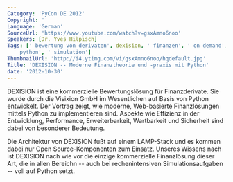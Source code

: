 ```yaml
---
Category: 'PyCon DE 2012'
Copyright: ''
Language: 'German'
SourceUrl: 'https://www.youtube.com/watch?v=gsxAmno6noo'
Speakers: [Dr. Yves Hilpisch]
Tags: [' bewertung von derivaten', dexision, ' finanzen', ' on demand', ' scientific
    python', ' simulation']
ThumbnailUrl: 'http://i4.ytimg.com/vi/gsxAmno6noo/hqdefault.jpg'
Title: 'DEXISION -- Moderne Finanztheorie und -praxis mit Python'
date: '2012-10-30'
---
```

DEXISION ist eine kommerzielle Bewertungslösung für Finanzderivate. Sie wurde
durch die Visixion GmbH im Wesentlichen auf Basis von Python entwickelt. Der
Vortrag zeigt, wie moderne, Web-basierte Finanzlösungen mittels Python zu
implementieren sind. Aspekte wie Effizienz in der Entwicklung, Performance,
Erweiterbarkeit, Wartbarkeit und Sicherheit sind dabei von besonderer
Bedeutung.

Die Architektur von DEXISION fußt auf einem LAMP-Stack und es kommen dabei nur
Open Source-Komponenten zum Einsatz. Unseres Wissens nach ist DEXISION nach
wie vor die einzige kommerzielle Finanzlösung dieser Art, die in allen
Bereichn -- auch bei rechenintensiven Simulationsaufgaben -- voll auf Python
setzt.
